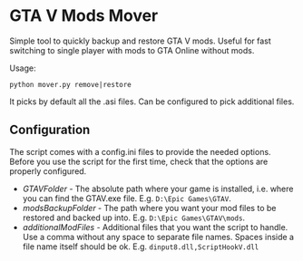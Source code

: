 # GTA V Mods Mover
Simple tool to quickly backup and restore GTA V mods.
Useful for fast switching to single player with mods to GTA Online without mods.

Usage:

`python mover.py remove|restore`

It picks by default all the .asi files. Can be configured to pick additional files.

## Configuration

The script comes with a config.ini files to provide the needed options.
Before you use the script for the first time, check that the options are properly configured.

- *GTAVFolder* - The absolute path where your game is installed, 
i.e. where you can find the GTAV.exe file. E.g. `D:\Epic Games\GTAV`.
- *modsBackupFolder* - The path where you want your mod files to be restored and backed up into. E.g. `D:\Epic Games\GTAV\mods`.
- *additionalModFiles* - Additional files that you want the script to handle. Use a comma without any space to separate file names. Spaces inside a file name itself should be ok. E.g. `dinput8.dll,ScriptHookV.dll` 

